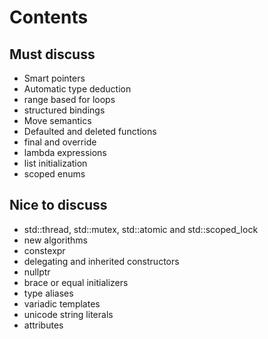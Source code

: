 # Contents

## Must discuss

 * Smart pointers
 * Automatic type deduction
 * range based for loops
 * structured bindings
 * Move semantics
 * Defaulted and deleted functions
 * final and override
 * lambda expressions
 * list initialization
 * scoped enums

## Nice to discuss

* std::thread, std::mutex, std::atomic and std::scoped_lock
* new algorithms
* constexpr
* delegating and inherited constructors
* nullptr
* brace or equal initializers
* type aliases
* variadic templates
* unicode string literals
* attributes